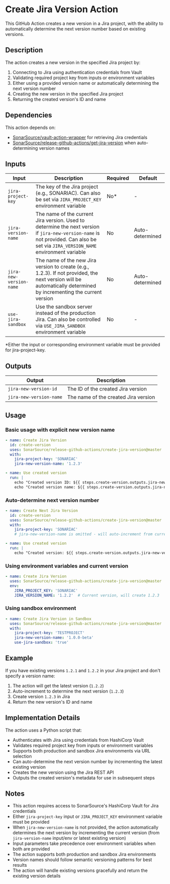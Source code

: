 # Create Jira Version Action

This GitHub Action creates a new version in a Jira project, with the ability to automatically determine the next version number based on existing versions.

## Description

The action creates a new version in the specified Jira project by:
1. Connecting to Jira using authentication credentials from Vault
2. Validating required project key from inputs or environment variables
3. Either using a provided version name or automatically determining the next version number
4. Creating the new version in the specified Jira project
5. Returning the created version's ID and name

## Dependencies

This action depends on:
- [SonarSource/vault-action-wrapper](https://github.com/SonarSource/vault-action-wrapper) for retrieving Jira credentials
- [SonarSource/release-github-actions/get-jira-version](https://github.com/SonarSource/release-github-actions) when auto-determining version names

## Inputs

| Input                   | Description                                                                                                                                                                       | Required | Default         |
|-------------------------|-----------------------------------------------------------------------------------------------------------------------------------------------------------------------------------|----------|-----------------|
| `jira-project-key`      | The key of the Jira project (e.g., SONARIAC). Can also be set via `JIRA_PROJECT_KEY` environment variable                                                                         | No*      | -               |
| `jira-version-name`     | The name of the current Jira version. Used to determine the next version if `jira-new-version-name` is not provided. Can also be set via `JIRA_VERSION_NAME` environment variable | No       | Auto-determined |
| `jira-new-version-name` | The name of the new Jira version to create (e.g., 1.2.3). If not provided, the next version will be automatically determined by incrementing the current version                  | No       | Auto-determined |
| `use-jira-sandbox`      | Use the sandbox server instead of the production Jira. Can also be controlled via `USE_JIRA_SANDBOX` environment variable                                                         | No       | -               |

*Either the input or corresponding environment variable must be provided for jira-project-key.

## Outputs

| Output                  | Description                          |
|-------------------------|--------------------------------------|
| `jira-new-version-id`   | The ID of the created Jira version   |
| `jira-new-version-name` | The name of the created Jira version |

## Usage

### Basic usage with explicit new version name

```yaml
- name: Create Jira Version
  id: create-version
  uses: SonarSource/release-github-actions/create-jira-version@master
  with:
    jira-project-key: 'SONARIAC'
    jira-new-version-name: '1.2.3'

- name: Use created version
  run: |
    echo "Created version ID: ${{ steps.create-version.outputs.jira-new-version-id }}"
    echo "Created version name: ${{ steps.create-version.outputs.jira-new-version-name }}"
```

### Auto-determine next version number

```yaml
- name: Create Next Jira Version
  id: create-version
  uses: SonarSource/release-github-actions/create-jira-version@master
  with:
    jira-project-key: 'SONARIAC'
    # jira-new-version-name is omitted - will auto-increment from current version

- name: Use created version
  run: |
    echo "Created version: ${{ steps.create-version.outputs.jira-new-version-name }}"
```

### Using environment variables and current version

```yaml
- name: Create Jira Version
  uses: SonarSource/release-github-actions/create-jira-version@master
  env:
    JIRA_PROJECT_KEY: 'SONARIAC'
    JIRA_VERSION_NAME: '1.2.2'  # Current version, will create 1.2.3
```

### Using sandbox environment

```yaml
- name: Create Jira Version in Sandbox
  uses: SonarSource/release-github-actions/create-jira-version@master
  with:
    jira-project-key: 'TESTPROJECT'
    jira-new-version-name: '1.0.0-beta'
    use-jira-sandbox: 'true'
```

## Example

If you have existing versions `1.2.1` and `1.2.2` in your Jira project and don't specify a version name:
1. The action will get the latest version (`1.2.2`)
2. Auto-increment to determine the next version (`1.2.3`)
3. Create version `1.2.3` in Jira
4. Return the new version's ID and name

## Implementation Details

The action uses a Python script that:
- Authenticates with Jira using credentials from HashiCorp Vault
- Validates required project key from inputs or environment variables
- Supports both production and sandbox Jira environments via URL selection
- Can auto-determine the next version number by incrementing the latest existing version
- Creates the new version using the Jira REST API
- Outputs the created version's metadata for use in subsequent steps

## Notes

- This action requires access to SonarSource's HashiCorp Vault for Jira credentials
- Either `jira-project-key` input or `JIRA_PROJECT_KEY` environment variable must be provided
- When `jira-new-version-name` is not provided, the action automatically determines the next version by incrementing the current version (from `jira-version-name` input/env or latest existing version)
- Input parameters take precedence over environment variables when both are provided
- The action supports both production and sandbox Jira environments
- Version names should follow semantic versioning patterns for best results
- The action will handle existing versions gracefully and return the existing version details
